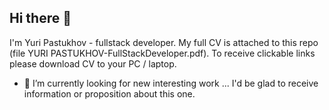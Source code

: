 ## Hi there 👋
I'm Yuri Pastukhov - fullstack developer.
My full CV is attached to this repo (file YURI PASTUKHOV-FullStackDeveloper.pdf). To receive clickable links please download CV to your PC / laptop.


- 🔭 I’m currently looking for new interesting work ...
I'd be glad to receive information or proposition about this one. 
